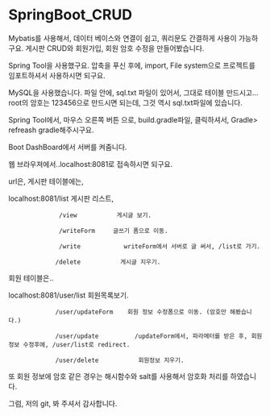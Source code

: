 # SpringBoot_CRUD

Mybatis를 사용해서, 데이터 베이스와 연결이 쉽고, 쿼리문도 간결하게 사용이 가능하구요. 게시판 CRUD와 회원가입, 회원 암호 수정을 만들어봤습니다.

 

Spring Tool을 사용했구요. 압축을 푸신 후에, import, File system으로 프로젝트를 임포트하셔서 사용하시면 되구요.

MySQL을 사용했습니다. 파일 안에, sql.txt 파일이 있어서, 그대로 테이블 만드시고... root의 암호는 123456으로 만드시면 되는데, 그것 역시 sql.txt파일에 있습니다.

 

Spring Tool에서, 마우스 오른쪽 버튼 으로, build.gradle파일, 클릭하셔서, Gradle> refreash gradle해주시구요.

Boot DashBoard에서 서버를 켜줌니다.

 

웹 브라우져에서..localhost:8081로 접속하시면 되구요.

 

url은, 게시판 테이블에는, 

localhost:8081/list             게시판 리스트,

                  /view           게시글 보기.  

                  /writeForm     글쓰기 폼으로 이동.

                  /write            writeForm에서 서버로 글 써서, /list로 가기.

                 /delete           게시글 지우기. 

 

회원 테이블은..

localhost:8081/user/list               회원목록보기.

                 /user/updateForm    회원 정보 수정폼으로 이동. (암호만 해봤습니다.)

                 /user/update          /updateForm에서, 파라메터를 받은 후, 회원정보 수정후에, /user/list로 redirect.

                 /user/delete           회원정보 지우기.

 

 

또 회원 정보에 암호 같은 경우는 해시함수와 salt를 사용해서 암호화 처리를 하였습니다.

 

 
 

 


 

그럼, 저의 git, 봐 주셔서 감사합니다.

 
